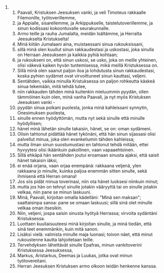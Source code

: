 <ol>
  <li>
    <ol>
      <li>Paavali, Kristuksen Jeesuksen vanki, ja veli Timoteus rakkaalle Filemonille, työtoverillemme,</li>
      <li>ja Appialle, sisarellemme, ja Arkippukselle, taistelutoverillemme, ja sinun kodissasi kokoontuvalle seurakunnalle.</li>
      <li>Armo teille ja rauha Jumalalta, meidän Isältämme, ja Herralta Jeesukselta Kristukselta!</li>
      <li>Minä kiitän Jumalaani aina, muistaessani sinua rukouksissani,</li>
      <li>sillä minä olen kuullut sinun rakkaudestasi ja uskostasi, joka sinulla on Herraan Jeesukseen ja kaikkia pyhiä kohtaan;</li>
      <li>ja rukoukseni on, että sinun uskosi, se usko, joka on meille yhteinen, olisi väkevä kaiken hyvän tuntemisessa, mikä meillä Kristuksessa on.</li>
      <li>Sillä minä olen saanut paljon iloa ja lohdutusta sinun rakkaudestasi, koska pyhien sydämet ovat virvoittuneet sinun kauttasi, veljeni.</li>
      <li>Sentähden, vaikka minulla Kristuksessa on paljon rohkeutta käskeä sinua tekemään, mitä tehdä tulee,</li>
      <li>niin rakkauden tähden minä kuitenkin mieluummin pyydän, ollen tämmöinen kuin olen, minä vanha Paavali, ja nyt myös Kristuksen Jeesuksen vanki -</li>
      <li>pyydän sinua poikani puolesta, jonka minä kahleissani synnytin, Onesimuksen puolesta,</li>
      <li>sinulle ennen hyödyttömän, mutta nyt sekä sinulle että minulle hyödyllisen;</li>
      <li>hänet minä lähetän sinulle takaisin, hänet, se on: oman sydämeni.</li>
      <li>Olisin tahtonut pidättää hänet tykönäni, että hän sinun sijassasi olisi palvellut minua, joka olen evankeliumin tähden kahleissa;</li>
      <li>mutta ilman sinun suostumustasi en tahtonut tehdä mitään, ettei hyvyytesi olisi ikäänkuin pakollinen, vaan vapaaehtoinen.</li>
      <li>Sillä ehkäpä hän sentähden joutui eroamaan sinusta ajaksi, että saisit hänet takaisin iäksi,</li>
      <li>ei enää orjana, vaan orjaa enempänä: rakkaana veljenä, ylen rakkaana jo minulle, kuinka paljoa enemmän sitten sinulle, sekä ihmisenä että Herran omana!</li>
      <li>Jos siis pidät minua toverinasi, niin ota hänet luoksesi niinkuin minut;</li>
      <li>mutta jos hän on tehnyt sinulle jotakin vääryyttä tai on sinulle jotakin velkaa, niin pane se minun laskuuni.</li>
      <li>Minä, Paavali, kirjoitan omalla kädelläni: "Minä sen maksan"; saattaisinpa sanoa: pane se omaan laskuusi; sillä sinä olet minulle velkaa oman itsesikin.</li>
      <li>Niin, veljeni, jospa saisin sinusta hyötyä Herrassa; virvoita sydäntäni Kristuksessa.</li>
      <li>Luottaen kuuliaisuuteesi minä kirjoitan sinulle, ja minä tiedän, että sinä teet enemmänkin, kuin mitä sanon.</li>
      <li>Lisäksi vielä: valmista minulle maja luonasi; toivon näet, että minut rukoustenne kautta lahjoitetaan teille.</li>
      <li>Tervehdyksen lähettävät sinulle Epafras, minun vankitoverini Kristuksessa Jeesuksessa,</li>
      <li>Markus, Aristarkus, Deemas ja Luukas, jotka ovat minun työtovereitani.</li>
      <li>Herran Jeesuksen Kristuksen armo olkoon teidän henkenne kanssa.</li>
    </ol>
  </li>
</ol>